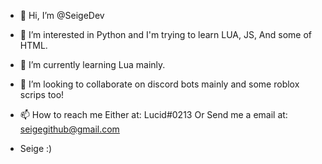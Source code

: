 - 👋 Hi, I’m @SeigeDev
- 👀 I’m interested in Python and I'm trying to learn LUA, JS, And some of HTML.
- 🌱 I’m currently learning Lua mainly.
- 💞️ I’m looking to collaborate on discord bots mainly and some roblox scrips too!
- 📫 How to reach me Either at: Lucid#0213 Or Send me a email at: seigegithub@gmail.com

- Seige :)
